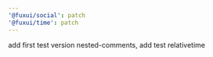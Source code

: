 ```yaml
---
'@fuxui/social': patch
'@fuxui/time': patch
---
```


add first test version nested-comments, add test relativetime
